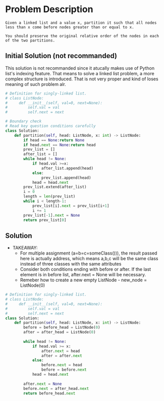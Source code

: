 # Problem Description
```
Given a linked list and a value x, partition it such that all nodes less than x come before nodes greater than or equal to x.

You should preserve the original relative order of the nodes in each of the two partitions.
```

## Initial Solution (not recommanded)
This solution is not recommanded since it atucally makes use of Python list's indexing feature. That means to solve a linked list problem, a more complex structure is introduced. That is not very proper and kind of loses meaning of such problem alr.
```Python
# Definition for singly-linked list.
# class ListNode:
#     def __init__(self, val=0, next=None):
#         self.val = val
#         self.next = next

# Boundary check
# Read key question conditions carefully
class Solution:
    def partition(self, head: ListNode, x: int) -> ListNode:
        if head == None:return None
        if head.next == None:return head
        prev_list = []
        after_list = []
        while head != None:
            if head.val >=x:
                after_list.append(head)
            else:
                prev_list.append(head)
            head = head.next
        prev_list.extend(after_list)
        i = 0
        length = len(prev_list)
        while i < length-1:
            prev_list[i].next = prev_list[i+1]
            i += 1
        prev_list[-1].next = None
        return prev_list[0]
```

## Solution
- TAKEAWAY:
	- For multiple assignment (a=b=c=someClass())), the result passed here is actually address, which means a,b,c will be the same class instead of three classes with the same attributes
	- Consider both conditions ending with before or after. If the last element is in before list, after.next = None will be necessary.
	- Remeber how to create a new empty ListNode - new_node = ListNode(0)
```Python
# Definition for singly-linked list.
# class ListNode:
#     def __init__(self, val=0, next=None):
#         self.val = val
#         self.next = next
class Solution:
    def partition(self, head: ListNode, x: int) -> ListNode:
        before = before_head = ListNode(0)
        after = after_head = ListNode(0)
        
        while head != None:
            if head.val >= x:
                after.next = head
                after = after.next
            else:
                before.next = head
                before = before.next
            head = head.next
            
        after.next = None
        before.next = after_head.next
        return before_head.next
```